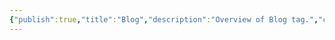 ```yaml
---
{"publish":true,"title":"Blog","description":"Overview of Blog tag.","cssclasses":"mado-heading"}
---
```


